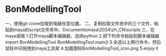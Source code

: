 # BonModellingTool
一、使用git clone拉取到电脑任意位置。
二、复制拉取文件夹中的三个文件，粘贴到maya的script文件夹中。Documents\maya\2024\zh_CN\scripts
三、在maya调用
1.打开maya脚本编辑器，选择python
2.把下列命令粘贴到脚本编辑器
import BonModellingTool
BonModellingTool.main()
3.全选以上两行命令，然后鼠标中间拖拽到maya工具架
4.加载图标BonModellingTool_icon.png
5.enjoy it
